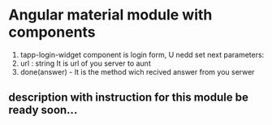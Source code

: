 # Angular material module with components
1. tapp-login-widget component is login form, U nedd set next parameters:
1. url : string It is url of you server to aunt
2. done(answer) - It is the method wich recived answer from you serwer

## description with instruction for this module be ready soon...